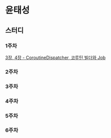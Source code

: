 # 윤태성

## 스터디

### 1주차

[3장, 4장 - CoroutineDispatcher, 코루틴 빌더와 Job](https://elite-rest-b2c.notion.site/Ch03-CoroutineDispatcher-Ch04-Job-1e4c58050752801ba42bf1b4a4fb9497?pvs=4)

### 2주차

### 3주차

### 4주차

### 5주차

### 6주차
